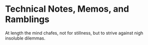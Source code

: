 # Technical Notes, Memos, and Ramblings #

At length the mind chafes, not for stillness, but to strive against nigh insoluble dilemmas.
